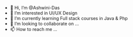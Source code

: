 - 👋 Hi, I’m @Ashwini-Das
- 👀 I’m interested in UI/UX Design
- 🌱 I’m currently learning Full stack courses in Java & Php 
- 💞️ I’m looking to collaborate on ...
- 📫 How to reach me ...

<!---
Ashwini-Das/Ashwini-Das is a ✨ special ✨ repository because its `README.md` (this file) appears on your GitHub profile.
You can click the Preview link to take a look at your changes.
--->
